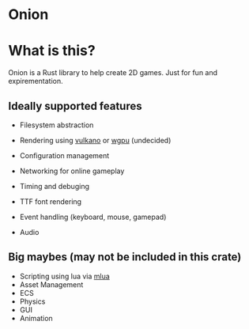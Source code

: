 # Onion

# What is this?

Onion is a Rust library to help create 2D games. Just for fun and expirementation.

## Ideally supported features

- Filesystem abstraction
- Rendering using [vulkano](https://github.com/vulkano-rs/vulkano) or [wgpu](https://github.com/gfx-rs/wgpu) (undecided)

- Configuration management
- Networking for online gameplay
- Timing and debuging
- TTF font rendering
- Event handling (keyboard, mouse, gamepad)
- Audio

## Big maybes (may not be included in this crate)
- Scripting using lua via [mlua](https://github.com/mlua-rs/mlua)
- Asset Management
- ECS
- Physics
- GUI
- Animation
